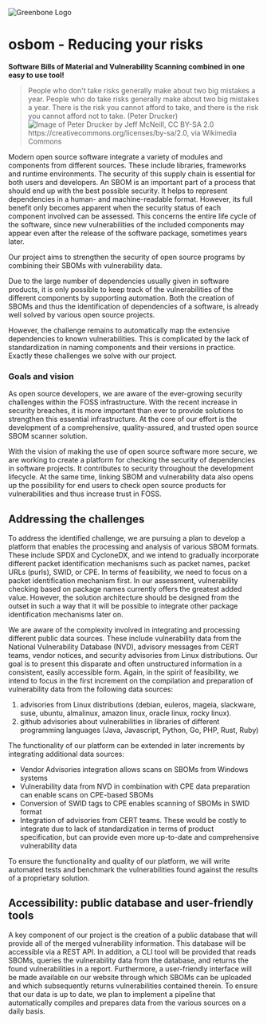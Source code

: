 ![Greenbone Logo](https://www.greenbone.net/wp-content/uploads/gb_new-logo_horizontal_rgb_small.png)

# osbom - Reducing your risks
**Software Bills of Material and Vulnerability Scanning combined in one easy to use tool!**
> People who don't take risks generally make about two big mistakes a year. People who do take risks generally make about two big mistakes a year. There is the risk you cannot afford to take, and there is the risk you cannot afford not to take. (Peter Drucker)
![Image of Peter Drucker by Jeff McNeill, CC BY-SA 2.0 <https://creativecommons.org/licenses/by-sa/2.0>, via Wikimedia Commons](https://upload.wikimedia.org/wikipedia/commons/thumb/e/ea/Drucker5789.jpg/180px-Drucker5789.jpg)

Modern open source software integrate a variety of modules and components from different sources. These include libraries, frameworks and runtime environments. The security of this supply chain is essential for both users and developers. An SBOM is an important part of a process that should end up with the best possible security. It helps to represent dependencies in a human- and machine-readable format. However, its full benefit only becomes apparent when the security status of each component involved can be assessed. This concerns the entire life cycle of the software, since new vulnerabilities of the included components may appear even after the release of the software package, sometimes years later.

Our project aims to strengthen the security of open source programs by combining their SBOMs with vulnerability data.

Due to the large number of dependencies usually given in software products, it is only possible to keep track of the vulnerabilities of the different components by supporting automation. Both the creation of SBOMs and thus the identification of dependencies of a software, is already well solved by various open source projects.

However, the challenge remains to automatically map the extensive dependencies to known vulnerabilities. This is complicated by the lack of standardization in naming components and their versions in practice. Exactly these challenges we solve with our project.

### Goals and vision
As open source developers, we are aware of the ever-growing security challenges within the FOSS infrastructure. With the recent increase in security breaches, it is more important than ever to provide solutions to strengthen this essential infrastructure. At the core of our effort is the development of a comprehensive, quality-assured, and trusted open source SBOM scanner solution.

With the vision of making the use of open source software more secure, we are working to create a platform for checking the security of dependencies in software projects. It contributes to security throughout the development lifecycle. At the same time, linking SBOM and vulnerability data also opens up the possibility for end users to check open source products for vulnerabilities and thus increase trust in FOSS.

## Addressing the challenges
To address the identified challenge, we are pursuing a plan to develop a platform that enables the processing and analysis of various SBOM formats. These include SPDX and CycloneDX, and we intend to gradually incorporate different packet identification mechanisms such as packet names, packet URLs (purls), SWID, or CPE. In terms of feasibility, we need to focus on a packet identification mechanism first. In our assessment, vulnerability checking based on package names currently offers the greatest added value. However, the solution architecture should be designed from the outset in such a way that it will be possible to integrate other package identification mechanisms later on.

We are aware of the complexity involved in integrating and processing different public data sources. These include vulnerability data from the National Vulnerability Database (NVD), advisory messages from CERT teams, vendor notices, and security advisories from Linux distributions. Our goal is to present this disparate and often unstructured information in a consistent, easily accessible form. Again, in the spirit of feasibility, we intend to focus in the first increment on the compilation and preparation of vulnerability data from the following data sources:
1. advisories from Linux distributions (debian, euleros, mageia, slackware, suse, ubuntu, almalinux, amazon linux, oracle linux, rocky linux).
2. github advisories about vulnerabilities in libraries of different programming languages (Java, Javascript, Python, Go, PHP, Rust, Ruby)

The functionality of our platform can be extended in later increments by integrating additional data sources: 
- Vendor Advisories integration allows scans on SBOMs from Windows systems 
- Vulnerability data from NVD in combination with CPE data preparation can enable scans on CPE-based SBOMs
- Conversion of SWID tags to CPE enables scanning of SBOMs in SWID format
- Integration of advisories from CERT teams. These would be costly to integrate due to lack of standardization in terms of product specification, but can provide even more up-to-date and comprehensive vulnerability data

To ensure the functionality and quality of our platform, we will write automated tests and benchmark the vulnerabilities found against the results of a proprietary solution. 

## Accessibility: public database and user-friendly tools 

A key component of our project is the creation of a public database that will provide all of the merged vulnerability information. This database will be accessible via a REST API. In addition, a CLI tool will be provided that reads SBOMs, queries the vulnerability data from the database, and returns the found vulnerabilities in a report. Furthermore, a user-friendly interface will be made available on our website through which SBOMs can be uploaded and which subsequently returns vulnerabilities contained therein. To ensure that our data is up to date, we plan to implement a pipeline that automatically compiles and prepares data from the various sources on a daily basis.


